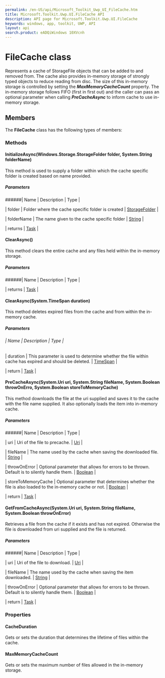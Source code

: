 ```yaml
---
permalink: /en-US/api/Microsoft_Toolkit_Uwp_UI_FileCache.htm
title: Microsoft.Toolkit.Uwp.UI.FileCache API 
description: API page for Microsoft.Toolkit.Uwp.UI.FileCache
keywords: windows, app, toolkit, UWP, API
layout: api
search.product: eADQiWindows 10XVcnh
---
```



# FileCache class

Represents a cache of StorageFile objects that can be added to and removed from.
The cache also provides in-memory storage of strongly typed objects to reduce reading from disc. The size of this in-memory storage is controlled by setting the ***MaxMemoryCacheCount*** property.
The in-memory storage follows FIFO (first in first out) and the caller can pass an optional parameter when calling ***PreCacheAsync*** to inform cache to use in-memory storage.

## Members

The **FileCache** class has the following types of members:

### Methods

#### InitializeAsync(Windows.Storage.StorageFolder folder, System.String folderName)

This method is used to supply a folder within which the cache specific folder is created based on name provided.

##### Parameters
######| Name | Description | Type |

| folder | Folder where the cache specific folder is created | [StorageFolder](https://msdn.microsoft.com/en-us/library/windows/apps/windows.storage.storagefolder.aspx) |

| folderName | The name given to the cache specific folder | [String](https://msdn.microsoft.com/en-us/library/windows/apps/system.string.aspx) |

| returns | [Task](https://msdn.microsoft.com/en-us/library/windows/apps/system.threading.tasks.task.aspx) |


#### ClearAsync()

This method clears the entire cache and any files held within the in-memory storage.

##### Parameters
######| Name | Description | Type |

| returns | [Task](https://msdn.microsoft.com/en-us/library/windows/apps/system.threading.tasks.task.aspx) |


#### ClearAsync(System.TimeSpan duration)

This method deletes expired files from the cache and from within the in-memory cache.

##### Parameters
###### | Name | Description | Type |

| duration | This parameter is used to determine whether the file within cache has expired and should be deleted. | [TimeSpan](https://msdn.microsoft.com/en-us/library/windows/apps/system.timespan.aspx) |

| return | [Task](https://msdn.microsoft.com/en-us/library/windows/apps/system.threading.tasks.task.aspx) |


#### PreCacheAsync(System.Uri uri, System.String fileName, System.Boolean throwOnErro, System.Boolean storeToMemoryCache)

This method downloads the file at the uri supplied and saves it to the cache with the file name supplied. It also optionally loads the item into in-memory cache.

##### Parameters
######| Name | Description | Type |

| uri | Uri of the file to precache. | [Uri](https://msdn.microsoft.com/library/windows/apps/System.Uri) |

| fileName | The name used by the cache when saving the downloaded file. | [String](https://msdn.microsoft.com/en-us/library/windows/apps/system.string.aspx) |

| throwOnError | Optional parameter that allows for errors to be thrown. Default is to silently handle them. | [Boolean](https://msdn.microsoft.com/en-us/library/windows/apps/system.boolean.aspx) |

| storeToMemoryCache | Optional parameter that determines whether the file is also loaded to the in-memory cache or not. | [Boolean](https://msdn.microsoft.com/en-us/library/windows/apps/system.boolean.aspx) |

| return | [Task](https://msdn.microsoft.com/en-us/library/windows/apps/system.threading.tasks.task.aspx) |


#### GetFromCacheAsync(System.Uri uri, System.String fileName, System.Boolean throwOnError)

Retrieves a file from the cache if it exists and has not expired. Otherwise the file is downloaded from uri supplied and the file is returned.

##### Parameters
######| Name | Description | Type |

| uri | Uri of the file to download. | [Uri](https://msdn.microsoft.com/library/windows/apps/System.Uri) |

| fileName | The name used by the cache when saving the item downloaded. | [String](https://msdn.microsoft.com/en-us/library/windows/apps/system.string.aspx) |

| throwOnError | Optional parameter that allows for errors to be thrown. Default is to silently handle them. | [Boolean](https://msdn.microsoft.com/en-us/library/windows/apps/system.boolean.aspx) |

| return | [Task<StorageFile>](https://msdn.microsoft.com/en-us/library/windows/apps/dd321424.aspx) |

### Properties

#### CacheDuration

Gets or sets the duration that determines the lifetime of files within the cache.

#### MaxMemoryCacheCount

Gets or sets the maximum number of files allowed in the in-memory storage.